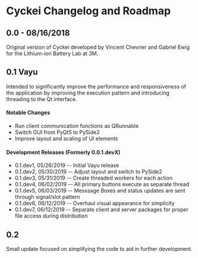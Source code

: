 # Cyckei Changelog and Roadmap

## 0.0 - 08/16/2018
Original version of Cyckei developed by Vincent Chevrier and Gabriel Ewig for the Lithium-ion Battery Lab at 3M.

## 0.1 Vayu
Intended to significantly improve the performance and responsiveness of the application by improving the execution pattern and introducing threading to the Qt interface.

#### Notable Changes
*   Run client communication functions as QRunnable
*   Switch GUI from PyQt5 to PySide2
*   Improve layout and scaling of UI elements

#### Development Releases (Formerly 0.0.1.devX)

*   0.1.dev1, 05/26/2019 -- Initial Vayu release
*   0.1.dev2, 05/30/2019 -- Adjust layout and switch to PySide2
*   0.1.dev3, 05/31/2019 -- Create threaded workers for each action
*   0.1.dev4, 06/02/2019 -- All primary buttons execute as separate thread
*   0.1.dev5, 06/03/2019 -- Messsage Boxes and status updates are sent through signal/slot pattern
*   0.1.dev6, 06/12/2019 -- Overhaul visual appearance for simplicity
*   0.1.dev7, 06/12/2019 -- Separate client and server packages for proper file access during distribution

## 0.2
Small update focused on simplifying the code to aid in further development.
